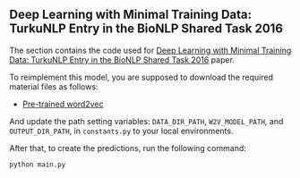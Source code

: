 ## Deep Learning with Minimal Training Data: TurkuNLP Entry in the BioNLP Shared Task 2016

The section contains the code used for [Deep Learning with Minimal Training Data: TurkuNLP Entry in the BioNLP Shared Task 2016](http://aclweb.org/anthology/W16-3009) paper.

To reimplement this model, you are supposed to download the required material files as follows:

- [Pre-trained word2vec](https://drive.google.com/file/d/1eXeHKZh_PhxA2hf0NRDpODBZ4zk6L711/view?usp=sharing)

And update the path setting variables: `DATA_DIR_PATH`, `W2V_MODEL_PATH`, and `OUTPUT_DIR_PATH`, in `constants.py` to your local environments.

After that, to create the predictions, run the following command:

```
python main.py
```
